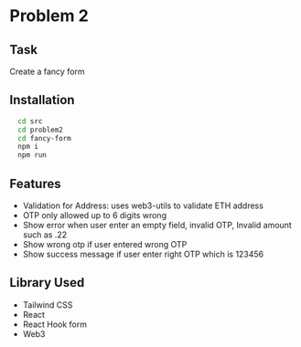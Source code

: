 # Problem 2

## Task

Create a fancy form

## Installation


```bash
  cd src
  cd problem2
  cd fancy-form
  npm i
  npm run
```

## Features

- Validation for Address: uses web3-utils to validate ETH address
- OTP only allowed up to 6 digits wrong
- Show error when user enter an empty field, invalid OTP, Invalid amount such as .22
- Show wrong otp if user entered wrong OTP
- Show success message if user enter right OTP which is 123456


## Library Used

- Tailwind CSS
- React
- React Hook form
- Web3